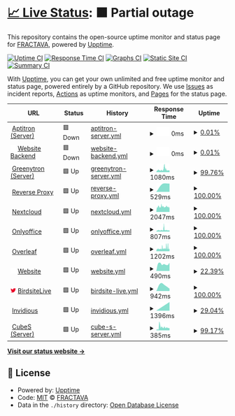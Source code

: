 # [📈 Live Status](https://status.fractava.com): <!--live status--> **🟧 Partial outage**

This repository contains the open-source uptime monitor and status page for [FRACTAVA](https://fractava.com), powered by [Upptime](https://github.com/upptime/upptime).

[![Uptime CI](https://github.com/fractava/status/workflows/Uptime%20CI/badge.svg)](https://github.com/fractava/status/actions?query=workflow%3A%22Uptime+CI%22)
[![Response Time CI](https://github.com/fractava/status/workflows/Response%20Time%20CI/badge.svg)](https://github.com/fractava/status/actions?query=workflow%3A%22Response+Time+CI%22)
[![Graphs CI](https://github.com/fractava/status/workflows/Graphs%20CI/badge.svg)](https://github.com/fractava/status/actions?query=workflow%3A%22Graphs+CI%22)
[![Static Site CI](https://github.com/fractava/status/workflows/Static%20Site%20CI/badge.svg)](https://github.com/fractava/status/actions?query=workflow%3A%22Static+Site+CI%22)
[![Summary CI](https://github.com/fractava/status/workflows/Summary%20CI/badge.svg)](https://github.com/fractava/status/actions?query=workflow%3A%22Summary+CI%22)

With [Upptime](https://upptime.js.org), you can get your own unlimited and free uptime monitor and status page, powered entirely by a GitHub repository. We use [Issues](https://github.com/fractava/status/issues) as incident reports, [Actions](https://github.com/fractava/status/actions) as uptime monitors, and [Pages](https://status.fractava.com) for the status page.

<!--start: status pages-->
<!-- This summary is generated by Upptime (https://github.com/upptime/upptime) -->
<!-- Do not edit this manually, your changes will be overwritten -->
<!-- prettier-ignore -->
| URL | Status | History | Response Time | Uptime |
| --- | ------ | ------- | ------------- | ------ |
| <img alt="" src="https://www.proxmox.com/images/proxmox/Proxmox-logo-stacked-840px.png" height="13"> [Aptitron (Server)](http://aptitron.fractava.com/) | 🟥 Down | [aptitron-server.yml](https://github.com/fractava/status/commits/HEAD/history/aptitron-server.yml) | <details><summary><img alt="Response time graph" src="./graphs/aptitron-server/response-time-week.png" height="20"> 0ms</summary><br><a href="https://status.fractava.com/history/aptitron-server"><img alt="Response time 0" src="https://img.shields.io/endpoint?url=https%3A%2F%2Fraw.githubusercontent.com%2Ffractava%2Fstatus%2FHEAD%2Fapi%2Faptitron-server%2Fresponse-time.json"></a><br><a href="https://status.fractava.com/history/aptitron-server"><img alt="24-hour response time 0" src="https://img.shields.io/endpoint?url=https%3A%2F%2Fraw.githubusercontent.com%2Ffractava%2Fstatus%2FHEAD%2Fapi%2Faptitron-server%2Fresponse-time-day.json"></a><br><a href="https://status.fractava.com/history/aptitron-server"><img alt="7-day response time 0" src="https://img.shields.io/endpoint?url=https%3A%2F%2Fraw.githubusercontent.com%2Ffractava%2Fstatus%2FHEAD%2Fapi%2Faptitron-server%2Fresponse-time-week.json"></a><br><a href="https://status.fractava.com/history/aptitron-server"><img alt="30-day response time 0" src="https://img.shields.io/endpoint?url=https%3A%2F%2Fraw.githubusercontent.com%2Ffractava%2Fstatus%2FHEAD%2Fapi%2Faptitron-server%2Fresponse-time-month.json"></a><br><a href="https://status.fractava.com/history/aptitron-server"><img alt="1-year response time 0" src="https://img.shields.io/endpoint?url=https%3A%2F%2Fraw.githubusercontent.com%2Ffractava%2Fstatus%2FHEAD%2Fapi%2Faptitron-server%2Fresponse-time-year.json"></a></details> | <details><summary><a href="https://status.fractava.com/history/aptitron-server">0.01%</a></summary><a href="https://status.fractava.com/history/aptitron-server"><img alt="All-time uptime 0.01%" src="https://img.shields.io/endpoint?url=https%3A%2F%2Fraw.githubusercontent.com%2Ffractava%2Fstatus%2FHEAD%2Fapi%2Faptitron-server%2Fuptime.json"></a><br><a href="https://status.fractava.com/history/aptitron-server"><img alt="24-hour uptime 0.00%" src="https://img.shields.io/endpoint?url=https%3A%2F%2Fraw.githubusercontent.com%2Ffractava%2Fstatus%2FHEAD%2Fapi%2Faptitron-server%2Fuptime-day.json"></a><br><a href="https://status.fractava.com/history/aptitron-server"><img alt="7-day uptime 0.01%" src="https://img.shields.io/endpoint?url=https%3A%2F%2Fraw.githubusercontent.com%2Ffractava%2Fstatus%2FHEAD%2Fapi%2Faptitron-server%2Fuptime-week.json"></a><br><a href="https://status.fractava.com/history/aptitron-server"><img alt="30-day uptime 0.01%" src="https://img.shields.io/endpoint?url=https%3A%2F%2Fraw.githubusercontent.com%2Ffractava%2Fstatus%2FHEAD%2Fapi%2Faptitron-server%2Fuptime-month.json"></a><br><a href="https://status.fractava.com/history/aptitron-server"><img alt="1-year uptime 0.01%" src="https://img.shields.io/endpoint?url=https%3A%2F%2Fraw.githubusercontent.com%2Ffractava%2Fstatus%2FHEAD%2Fapi%2Faptitron-server%2Fuptime-year.json"></a></details>
| <img alt="" src="https://raw.githubusercontent.com/fractava/resources/master/Logos/Symbol/gro%C3%9F/transparenter%20Hintergrund/Farbe%20weiß.png" height="13"> [Website Backend](https://backend.fractava.com) | 🟥 Down | [website-backend.yml](https://github.com/fractava/status/commits/HEAD/history/website-backend.yml) | <details><summary><img alt="Response time graph" src="./graphs/website-backend/response-time-week.png" height="20"> 0ms</summary><br><a href="https://status.fractava.com/history/website-backend"><img alt="Response time 0" src="https://img.shields.io/endpoint?url=https%3A%2F%2Fraw.githubusercontent.com%2Ffractava%2Fstatus%2FHEAD%2Fapi%2Fwebsite-backend%2Fresponse-time.json"></a><br><a href="https://status.fractava.com/history/website-backend"><img alt="24-hour response time 0" src="https://img.shields.io/endpoint?url=https%3A%2F%2Fraw.githubusercontent.com%2Ffractava%2Fstatus%2FHEAD%2Fapi%2Fwebsite-backend%2Fresponse-time-day.json"></a><br><a href="https://status.fractava.com/history/website-backend"><img alt="7-day response time 0" src="https://img.shields.io/endpoint?url=https%3A%2F%2Fraw.githubusercontent.com%2Ffractava%2Fstatus%2FHEAD%2Fapi%2Fwebsite-backend%2Fresponse-time-week.json"></a><br><a href="https://status.fractava.com/history/website-backend"><img alt="30-day response time 0" src="https://img.shields.io/endpoint?url=https%3A%2F%2Fraw.githubusercontent.com%2Ffractava%2Fstatus%2FHEAD%2Fapi%2Fwebsite-backend%2Fresponse-time-month.json"></a><br><a href="https://status.fractava.com/history/website-backend"><img alt="1-year response time 0" src="https://img.shields.io/endpoint?url=https%3A%2F%2Fraw.githubusercontent.com%2Ffractava%2Fstatus%2FHEAD%2Fapi%2Fwebsite-backend%2Fresponse-time-year.json"></a></details> | <details><summary><a href="https://status.fractava.com/history/website-backend">0.01%</a></summary><a href="https://status.fractava.com/history/website-backend"><img alt="All-time uptime 0.01%" src="https://img.shields.io/endpoint?url=https%3A%2F%2Fraw.githubusercontent.com%2Ffractava%2Fstatus%2FHEAD%2Fapi%2Fwebsite-backend%2Fuptime.json"></a><br><a href="https://status.fractava.com/history/website-backend"><img alt="24-hour uptime 0.00%" src="https://img.shields.io/endpoint?url=https%3A%2F%2Fraw.githubusercontent.com%2Ffractava%2Fstatus%2FHEAD%2Fapi%2Fwebsite-backend%2Fuptime-day.json"></a><br><a href="https://status.fractava.com/history/website-backend"><img alt="7-day uptime 0.01%" src="https://img.shields.io/endpoint?url=https%3A%2F%2Fraw.githubusercontent.com%2Ffractava%2Fstatus%2FHEAD%2Fapi%2Fwebsite-backend%2Fuptime-week.json"></a><br><a href="https://status.fractava.com/history/website-backend"><img alt="30-day uptime 0.01%" src="https://img.shields.io/endpoint?url=https%3A%2F%2Fraw.githubusercontent.com%2Ffractava%2Fstatus%2FHEAD%2Fapi%2Fwebsite-backend%2Fuptime-month.json"></a><br><a href="https://status.fractava.com/history/website-backend"><img alt="1-year uptime 0.01%" src="https://img.shields.io/endpoint?url=https%3A%2F%2Fraw.githubusercontent.com%2Ffractava%2Fstatus%2FHEAD%2Fapi%2Fwebsite-backend%2Fuptime-year.json"></a></details>
| <img alt="" src="https://craftassets.unraid.net/uploads/logos/unraid-stacked-dark.svg" height="13"> [Greenytron (Server)](http://cloud.fractava.com/) | 🟩 Up | [greenytron-server.yml](https://github.com/fractava/status/commits/HEAD/history/greenytron-server.yml) | <details><summary><img alt="Response time graph" src="./graphs/greenytron-server/response-time-week.png" height="20"> 1080ms</summary><br><a href="https://status.fractava.com/history/greenytron-server"><img alt="Response time 1080" src="https://img.shields.io/endpoint?url=https%3A%2F%2Fraw.githubusercontent.com%2Ffractava%2Fstatus%2FHEAD%2Fapi%2Fgreenytron-server%2Fresponse-time.json"></a><br><a href="https://status.fractava.com/history/greenytron-server"><img alt="24-hour response time 885" src="https://img.shields.io/endpoint?url=https%3A%2F%2Fraw.githubusercontent.com%2Ffractava%2Fstatus%2FHEAD%2Fapi%2Fgreenytron-server%2Fresponse-time-day.json"></a><br><a href="https://status.fractava.com/history/greenytron-server"><img alt="7-day response time 1080" src="https://img.shields.io/endpoint?url=https%3A%2F%2Fraw.githubusercontent.com%2Ffractava%2Fstatus%2FHEAD%2Fapi%2Fgreenytron-server%2Fresponse-time-week.json"></a><br><a href="https://status.fractava.com/history/greenytron-server"><img alt="30-day response time 1080" src="https://img.shields.io/endpoint?url=https%3A%2F%2Fraw.githubusercontent.com%2Ffractava%2Fstatus%2FHEAD%2Fapi%2Fgreenytron-server%2Fresponse-time-month.json"></a><br><a href="https://status.fractava.com/history/greenytron-server"><img alt="1-year response time 1080" src="https://img.shields.io/endpoint?url=https%3A%2F%2Fraw.githubusercontent.com%2Ffractava%2Fstatus%2FHEAD%2Fapi%2Fgreenytron-server%2Fresponse-time-year.json"></a></details> | <details><summary><a href="https://status.fractava.com/history/greenytron-server">99.76%</a></summary><a href="https://status.fractava.com/history/greenytron-server"><img alt="All-time uptime 99.76%" src="https://img.shields.io/endpoint?url=https%3A%2F%2Fraw.githubusercontent.com%2Ffractava%2Fstatus%2FHEAD%2Fapi%2Fgreenytron-server%2Fuptime.json"></a><br><a href="https://status.fractava.com/history/greenytron-server"><img alt="24-hour uptime 100.00%" src="https://img.shields.io/endpoint?url=https%3A%2F%2Fraw.githubusercontent.com%2Ffractava%2Fstatus%2FHEAD%2Fapi%2Fgreenytron-server%2Fuptime-day.json"></a><br><a href="https://status.fractava.com/history/greenytron-server"><img alt="7-day uptime 99.76%" src="https://img.shields.io/endpoint?url=https%3A%2F%2Fraw.githubusercontent.com%2Ffractava%2Fstatus%2FHEAD%2Fapi%2Fgreenytron-server%2Fuptime-week.json"></a><br><a href="https://status.fractava.com/history/greenytron-server"><img alt="30-day uptime 99.76%" src="https://img.shields.io/endpoint?url=https%3A%2F%2Fraw.githubusercontent.com%2Ffractava%2Fstatus%2FHEAD%2Fapi%2Fgreenytron-server%2Fuptime-month.json"></a><br><a href="https://status.fractava.com/history/greenytron-server"><img alt="1-year uptime 99.76%" src="https://img.shields.io/endpoint?url=https%3A%2F%2Fraw.githubusercontent.com%2Ffractava%2Fstatus%2FHEAD%2Fapi%2Fgreenytron-server%2Fuptime-year.json"></a></details>
| <img alt="" src="https://nginxproxymanager.com/icon.png" height="13"> [Reverse Proxy](https://proxy.treffler.cloud) | 🟩 Up | [reverse-proxy.yml](https://github.com/fractava/status/commits/HEAD/history/reverse-proxy.yml) | <details><summary><img alt="Response time graph" src="./graphs/reverse-proxy/response-time-week.png" height="20"> 529ms</summary><br><a href="https://status.fractava.com/history/reverse-proxy"><img alt="Response time 529" src="https://img.shields.io/endpoint?url=https%3A%2F%2Fraw.githubusercontent.com%2Ffractava%2Fstatus%2FHEAD%2Fapi%2Freverse-proxy%2Fresponse-time.json"></a><br><a href="https://status.fractava.com/history/reverse-proxy"><img alt="24-hour response time 529" src="https://img.shields.io/endpoint?url=https%3A%2F%2Fraw.githubusercontent.com%2Ffractava%2Fstatus%2FHEAD%2Fapi%2Freverse-proxy%2Fresponse-time-day.json"></a><br><a href="https://status.fractava.com/history/reverse-proxy"><img alt="7-day response time 529" src="https://img.shields.io/endpoint?url=https%3A%2F%2Fraw.githubusercontent.com%2Ffractava%2Fstatus%2FHEAD%2Fapi%2Freverse-proxy%2Fresponse-time-week.json"></a><br><a href="https://status.fractava.com/history/reverse-proxy"><img alt="30-day response time 529" src="https://img.shields.io/endpoint?url=https%3A%2F%2Fraw.githubusercontent.com%2Ffractava%2Fstatus%2FHEAD%2Fapi%2Freverse-proxy%2Fresponse-time-month.json"></a><br><a href="https://status.fractava.com/history/reverse-proxy"><img alt="1-year response time 529" src="https://img.shields.io/endpoint?url=https%3A%2F%2Fraw.githubusercontent.com%2Ffractava%2Fstatus%2FHEAD%2Fapi%2Freverse-proxy%2Fresponse-time-year.json"></a></details> | <details><summary><a href="https://status.fractava.com/history/reverse-proxy">100.00%</a></summary><a href="https://status.fractava.com/history/reverse-proxy"><img alt="All-time uptime 100.00%" src="https://img.shields.io/endpoint?url=https%3A%2F%2Fraw.githubusercontent.com%2Ffractava%2Fstatus%2FHEAD%2Fapi%2Freverse-proxy%2Fuptime.json"></a><br><a href="https://status.fractava.com/history/reverse-proxy"><img alt="24-hour uptime 100.00%" src="https://img.shields.io/endpoint?url=https%3A%2F%2Fraw.githubusercontent.com%2Ffractava%2Fstatus%2FHEAD%2Fapi%2Freverse-proxy%2Fuptime-day.json"></a><br><a href="https://status.fractava.com/history/reverse-proxy"><img alt="7-day uptime 100.00%" src="https://img.shields.io/endpoint?url=https%3A%2F%2Fraw.githubusercontent.com%2Ffractava%2Fstatus%2FHEAD%2Fapi%2Freverse-proxy%2Fuptime-week.json"></a><br><a href="https://status.fractava.com/history/reverse-proxy"><img alt="30-day uptime 100.00%" src="https://img.shields.io/endpoint?url=https%3A%2F%2Fraw.githubusercontent.com%2Ffractava%2Fstatus%2FHEAD%2Fapi%2Freverse-proxy%2Fuptime-month.json"></a><br><a href="https://status.fractava.com/history/reverse-proxy"><img alt="1-year uptime 100.00%" src="https://img.shields.io/endpoint?url=https%3A%2F%2Fraw.githubusercontent.com%2Ffractava%2Fstatus%2FHEAD%2Fapi%2Freverse-proxy%2Fuptime-year.json"></a></details>
| <img alt="" src="https://nextcloud.com/wp-content/themes/next/assets/img/logo/logo_nextcloud_white.svg?x53054" height="13"> [Nextcloud](https://nextcloud.fractava.com) | 🟩 Up | [nextcloud.yml](https://github.com/fractava/status/commits/HEAD/history/nextcloud.yml) | <details><summary><img alt="Response time graph" src="./graphs/nextcloud/response-time-week.png" height="20"> 2047ms</summary><br><a href="https://status.fractava.com/history/nextcloud"><img alt="Response time 2047" src="https://img.shields.io/endpoint?url=https%3A%2F%2Fraw.githubusercontent.com%2Ffractava%2Fstatus%2FHEAD%2Fapi%2Fnextcloud%2Fresponse-time.json"></a><br><a href="https://status.fractava.com/history/nextcloud"><img alt="24-hour response time 2071" src="https://img.shields.io/endpoint?url=https%3A%2F%2Fraw.githubusercontent.com%2Ffractava%2Fstatus%2FHEAD%2Fapi%2Fnextcloud%2Fresponse-time-day.json"></a><br><a href="https://status.fractava.com/history/nextcloud"><img alt="7-day response time 2047" src="https://img.shields.io/endpoint?url=https%3A%2F%2Fraw.githubusercontent.com%2Ffractava%2Fstatus%2FHEAD%2Fapi%2Fnextcloud%2Fresponse-time-week.json"></a><br><a href="https://status.fractava.com/history/nextcloud"><img alt="30-day response time 2047" src="https://img.shields.io/endpoint?url=https%3A%2F%2Fraw.githubusercontent.com%2Ffractava%2Fstatus%2FHEAD%2Fapi%2Fnextcloud%2Fresponse-time-month.json"></a><br><a href="https://status.fractava.com/history/nextcloud"><img alt="1-year response time 2047" src="https://img.shields.io/endpoint?url=https%3A%2F%2Fraw.githubusercontent.com%2Ffractava%2Fstatus%2FHEAD%2Fapi%2Fnextcloud%2Fresponse-time-year.json"></a></details> | <details><summary><a href="https://status.fractava.com/history/nextcloud">100.00%</a></summary><a href="https://status.fractava.com/history/nextcloud"><img alt="All-time uptime 100.00%" src="https://img.shields.io/endpoint?url=https%3A%2F%2Fraw.githubusercontent.com%2Ffractava%2Fstatus%2FHEAD%2Fapi%2Fnextcloud%2Fuptime.json"></a><br><a href="https://status.fractava.com/history/nextcloud"><img alt="24-hour uptime 100.00%" src="https://img.shields.io/endpoint?url=https%3A%2F%2Fraw.githubusercontent.com%2Ffractava%2Fstatus%2FHEAD%2Fapi%2Fnextcloud%2Fuptime-day.json"></a><br><a href="https://status.fractava.com/history/nextcloud"><img alt="7-day uptime 100.00%" src="https://img.shields.io/endpoint?url=https%3A%2F%2Fraw.githubusercontent.com%2Ffractava%2Fstatus%2FHEAD%2Fapi%2Fnextcloud%2Fuptime-week.json"></a><br><a href="https://status.fractava.com/history/nextcloud"><img alt="30-day uptime 100.00%" src="https://img.shields.io/endpoint?url=https%3A%2F%2Fraw.githubusercontent.com%2Ffractava%2Fstatus%2FHEAD%2Fapi%2Fnextcloud%2Fuptime-month.json"></a><br><a href="https://status.fractava.com/history/nextcloud"><img alt="1-year uptime 100.00%" src="https://img.shields.io/endpoint?url=https%3A%2F%2Fraw.githubusercontent.com%2Ffractava%2Fstatus%2FHEAD%2Fapi%2Fnextcloud%2Fuptime-year.json"></a></details>
| <img alt="" src="https://static-www.onlyoffice.com/images/press-downloads/logos/logo_symbol_color.svg" height="13"> [Onlyoffice](https://onlyoffice.cloud.fractava.com/) | 🟩 Up | [onlyoffice.yml](https://github.com/fractava/status/commits/HEAD/history/onlyoffice.yml) | <details><summary><img alt="Response time graph" src="./graphs/onlyoffice/response-time-week.png" height="20"> 807ms</summary><br><a href="https://status.fractava.com/history/onlyoffice"><img alt="Response time 807" src="https://img.shields.io/endpoint?url=https%3A%2F%2Fraw.githubusercontent.com%2Ffractava%2Fstatus%2FHEAD%2Fapi%2Fonlyoffice%2Fresponse-time.json"></a><br><a href="https://status.fractava.com/history/onlyoffice"><img alt="24-hour response time 663" src="https://img.shields.io/endpoint?url=https%3A%2F%2Fraw.githubusercontent.com%2Ffractava%2Fstatus%2FHEAD%2Fapi%2Fonlyoffice%2Fresponse-time-day.json"></a><br><a href="https://status.fractava.com/history/onlyoffice"><img alt="7-day response time 807" src="https://img.shields.io/endpoint?url=https%3A%2F%2Fraw.githubusercontent.com%2Ffractava%2Fstatus%2FHEAD%2Fapi%2Fonlyoffice%2Fresponse-time-week.json"></a><br><a href="https://status.fractava.com/history/onlyoffice"><img alt="30-day response time 807" src="https://img.shields.io/endpoint?url=https%3A%2F%2Fraw.githubusercontent.com%2Ffractava%2Fstatus%2FHEAD%2Fapi%2Fonlyoffice%2Fresponse-time-month.json"></a><br><a href="https://status.fractava.com/history/onlyoffice"><img alt="1-year response time 807" src="https://img.shields.io/endpoint?url=https%3A%2F%2Fraw.githubusercontent.com%2Ffractava%2Fstatus%2FHEAD%2Fapi%2Fonlyoffice%2Fresponse-time-year.json"></a></details> | <details><summary><a href="https://status.fractava.com/history/onlyoffice">100.00%</a></summary><a href="https://status.fractava.com/history/onlyoffice"><img alt="All-time uptime 100.00%" src="https://img.shields.io/endpoint?url=https%3A%2F%2Fraw.githubusercontent.com%2Ffractava%2Fstatus%2FHEAD%2Fapi%2Fonlyoffice%2Fuptime.json"></a><br><a href="https://status.fractava.com/history/onlyoffice"><img alt="24-hour uptime 100.00%" src="https://img.shields.io/endpoint?url=https%3A%2F%2Fraw.githubusercontent.com%2Ffractava%2Fstatus%2FHEAD%2Fapi%2Fonlyoffice%2Fuptime-day.json"></a><br><a href="https://status.fractava.com/history/onlyoffice"><img alt="7-day uptime 100.00%" src="https://img.shields.io/endpoint?url=https%3A%2F%2Fraw.githubusercontent.com%2Ffractava%2Fstatus%2FHEAD%2Fapi%2Fonlyoffice%2Fuptime-week.json"></a><br><a href="https://status.fractava.com/history/onlyoffice"><img alt="30-day uptime 100.00%" src="https://img.shields.io/endpoint?url=https%3A%2F%2Fraw.githubusercontent.com%2Ffractava%2Fstatus%2FHEAD%2Fapi%2Fonlyoffice%2Fuptime-month.json"></a><br><a href="https://status.fractava.com/history/onlyoffice"><img alt="1-year uptime 100.00%" src="https://img.shields.io/endpoint?url=https%3A%2F%2Fraw.githubusercontent.com%2Ffractava%2Fstatus%2FHEAD%2Fapi%2Fonlyoffice%2Fuptime-year.json"></a></details>
| <img alt="" src="https://images.ctfassets.net/nrgyaltdicpt/h9dpHuVys19B1sOAWvbP6/5f8d4c6d051f63e4ba450befd56f9189/ologo_square_colour_light_bg.svg" height="13"> [Overleaf](https://overleaf.treffler.cloud/) | 🟩 Up | [overleaf.yml](https://github.com/fractava/status/commits/HEAD/history/overleaf.yml) | <details><summary><img alt="Response time graph" src="./graphs/overleaf/response-time-week.png" height="20"> 1202ms</summary><br><a href="https://status.fractava.com/history/overleaf"><img alt="Response time 1202" src="https://img.shields.io/endpoint?url=https%3A%2F%2Fraw.githubusercontent.com%2Ffractava%2Fstatus%2FHEAD%2Fapi%2Foverleaf%2Fresponse-time.json"></a><br><a href="https://status.fractava.com/history/overleaf"><img alt="24-hour response time 1552" src="https://img.shields.io/endpoint?url=https%3A%2F%2Fraw.githubusercontent.com%2Ffractava%2Fstatus%2FHEAD%2Fapi%2Foverleaf%2Fresponse-time-day.json"></a><br><a href="https://status.fractava.com/history/overleaf"><img alt="7-day response time 1202" src="https://img.shields.io/endpoint?url=https%3A%2F%2Fraw.githubusercontent.com%2Ffractava%2Fstatus%2FHEAD%2Fapi%2Foverleaf%2Fresponse-time-week.json"></a><br><a href="https://status.fractava.com/history/overleaf"><img alt="30-day response time 1202" src="https://img.shields.io/endpoint?url=https%3A%2F%2Fraw.githubusercontent.com%2Ffractava%2Fstatus%2FHEAD%2Fapi%2Foverleaf%2Fresponse-time-month.json"></a><br><a href="https://status.fractava.com/history/overleaf"><img alt="1-year response time 1202" src="https://img.shields.io/endpoint?url=https%3A%2F%2Fraw.githubusercontent.com%2Ffractava%2Fstatus%2FHEAD%2Fapi%2Foverleaf%2Fresponse-time-year.json"></a></details> | <details><summary><a href="https://status.fractava.com/history/overleaf">100.00%</a></summary><a href="https://status.fractava.com/history/overleaf"><img alt="All-time uptime 100.00%" src="https://img.shields.io/endpoint?url=https%3A%2F%2Fraw.githubusercontent.com%2Ffractava%2Fstatus%2FHEAD%2Fapi%2Foverleaf%2Fuptime.json"></a><br><a href="https://status.fractava.com/history/overleaf"><img alt="24-hour uptime 100.00%" src="https://img.shields.io/endpoint?url=https%3A%2F%2Fraw.githubusercontent.com%2Ffractava%2Fstatus%2FHEAD%2Fapi%2Foverleaf%2Fuptime-day.json"></a><br><a href="https://status.fractava.com/history/overleaf"><img alt="7-day uptime 100.00%" src="https://img.shields.io/endpoint?url=https%3A%2F%2Fraw.githubusercontent.com%2Ffractava%2Fstatus%2FHEAD%2Fapi%2Foverleaf%2Fuptime-week.json"></a><br><a href="https://status.fractava.com/history/overleaf"><img alt="30-day uptime 100.00%" src="https://img.shields.io/endpoint?url=https%3A%2F%2Fraw.githubusercontent.com%2Ffractava%2Fstatus%2FHEAD%2Fapi%2Foverleaf%2Fuptime-month.json"></a><br><a href="https://status.fractava.com/history/overleaf"><img alt="1-year uptime 100.00%" src="https://img.shields.io/endpoint?url=https%3A%2F%2Fraw.githubusercontent.com%2Ffractava%2Fstatus%2FHEAD%2Fapi%2Foverleaf%2Fuptime-year.json"></a></details>
| <img alt="" src="https://raw.githubusercontent.com/fractava/resources/master/Logos/Symbol/gro%C3%9F/transparenter%20Hintergrund/Farbe%20weiß.png" height="13"> [Website](https://fractava.com) | 🟩 Up | [website.yml](https://github.com/fractava/status/commits/HEAD/history/website.yml) | <details><summary><img alt="Response time graph" src="./graphs/website/response-time-week.png" height="20"> 490ms</summary><br><a href="https://status.fractava.com/history/website"><img alt="Response time 490" src="https://img.shields.io/endpoint?url=https%3A%2F%2Fraw.githubusercontent.com%2Ffractava%2Fstatus%2FHEAD%2Fapi%2Fwebsite%2Fresponse-time.json"></a><br><a href="https://status.fractava.com/history/website"><img alt="24-hour response time 514" src="https://img.shields.io/endpoint?url=https%3A%2F%2Fraw.githubusercontent.com%2Ffractava%2Fstatus%2FHEAD%2Fapi%2Fwebsite%2Fresponse-time-day.json"></a><br><a href="https://status.fractava.com/history/website"><img alt="7-day response time 490" src="https://img.shields.io/endpoint?url=https%3A%2F%2Fraw.githubusercontent.com%2Ffractava%2Fstatus%2FHEAD%2Fapi%2Fwebsite%2Fresponse-time-week.json"></a><br><a href="https://status.fractava.com/history/website"><img alt="30-day response time 490" src="https://img.shields.io/endpoint?url=https%3A%2F%2Fraw.githubusercontent.com%2Ffractava%2Fstatus%2FHEAD%2Fapi%2Fwebsite%2Fresponse-time-month.json"></a><br><a href="https://status.fractava.com/history/website"><img alt="1-year response time 490" src="https://img.shields.io/endpoint?url=https%3A%2F%2Fraw.githubusercontent.com%2Ffractava%2Fstatus%2FHEAD%2Fapi%2Fwebsite%2Fresponse-time-year.json"></a></details> | <details><summary><a href="https://status.fractava.com/history/website">22.39%</a></summary><a href="https://status.fractava.com/history/website"><img alt="All-time uptime 22.39%" src="https://img.shields.io/endpoint?url=https%3A%2F%2Fraw.githubusercontent.com%2Ffractava%2Fstatus%2FHEAD%2Fapi%2Fwebsite%2Fuptime.json"></a><br><a href="https://status.fractava.com/history/website"><img alt="24-hour uptime 100.00%" src="https://img.shields.io/endpoint?url=https%3A%2F%2Fraw.githubusercontent.com%2Ffractava%2Fstatus%2FHEAD%2Fapi%2Fwebsite%2Fuptime-day.json"></a><br><a href="https://status.fractava.com/history/website"><img alt="7-day uptime 22.39%" src="https://img.shields.io/endpoint?url=https%3A%2F%2Fraw.githubusercontent.com%2Ffractava%2Fstatus%2FHEAD%2Fapi%2Fwebsite%2Fuptime-week.json"></a><br><a href="https://status.fractava.com/history/website"><img alt="30-day uptime 22.39%" src="https://img.shields.io/endpoint?url=https%3A%2F%2Fraw.githubusercontent.com%2Ffractava%2Fstatus%2FHEAD%2Fapi%2Fwebsite%2Fuptime-month.json"></a><br><a href="https://status.fractava.com/history/website"><img alt="1-year uptime 22.39%" src="https://img.shields.io/endpoint?url=https%3A%2F%2Fraw.githubusercontent.com%2Ffractava%2Fstatus%2FHEAD%2Fapi%2Fwebsite%2Fuptime-year.json"></a></details>
| <img alt="" src="https://raw.githubusercontent.com/fractava/status/master/img/BirdsiteLive.png" height="13"> [BirdsiteLive](https://birdsitelive.treffler.cloud/) | 🟩 Up | [birdsite-live.yml](https://github.com/fractava/status/commits/HEAD/history/birdsite-live.yml) | <details><summary><img alt="Response time graph" src="./graphs/birdsite-live/response-time-week.png" height="20"> 942ms</summary><br><a href="https://status.fractava.com/history/birdsite-live"><img alt="Response time 942" src="https://img.shields.io/endpoint?url=https%3A%2F%2Fraw.githubusercontent.com%2Ffractava%2Fstatus%2FHEAD%2Fapi%2Fbirdsite-live%2Fresponse-time.json"></a><br><a href="https://status.fractava.com/history/birdsite-live"><img alt="24-hour response time 942" src="https://img.shields.io/endpoint?url=https%3A%2F%2Fraw.githubusercontent.com%2Ffractava%2Fstatus%2FHEAD%2Fapi%2Fbirdsite-live%2Fresponse-time-day.json"></a><br><a href="https://status.fractava.com/history/birdsite-live"><img alt="7-day response time 942" src="https://img.shields.io/endpoint?url=https%3A%2F%2Fraw.githubusercontent.com%2Ffractava%2Fstatus%2FHEAD%2Fapi%2Fbirdsite-live%2Fresponse-time-week.json"></a><br><a href="https://status.fractava.com/history/birdsite-live"><img alt="30-day response time 942" src="https://img.shields.io/endpoint?url=https%3A%2F%2Fraw.githubusercontent.com%2Ffractava%2Fstatus%2FHEAD%2Fapi%2Fbirdsite-live%2Fresponse-time-month.json"></a><br><a href="https://status.fractava.com/history/birdsite-live"><img alt="1-year response time 942" src="https://img.shields.io/endpoint?url=https%3A%2F%2Fraw.githubusercontent.com%2Ffractava%2Fstatus%2FHEAD%2Fapi%2Fbirdsite-live%2Fresponse-time-year.json"></a></details> | <details><summary><a href="https://status.fractava.com/history/birdsite-live">100.00%</a></summary><a href="https://status.fractava.com/history/birdsite-live"><img alt="All-time uptime 100.00%" src="https://img.shields.io/endpoint?url=https%3A%2F%2Fraw.githubusercontent.com%2Ffractava%2Fstatus%2FHEAD%2Fapi%2Fbirdsite-live%2Fuptime.json"></a><br><a href="https://status.fractava.com/history/birdsite-live"><img alt="24-hour uptime 100.00%" src="https://img.shields.io/endpoint?url=https%3A%2F%2Fraw.githubusercontent.com%2Ffractava%2Fstatus%2FHEAD%2Fapi%2Fbirdsite-live%2Fuptime-day.json"></a><br><a href="https://status.fractava.com/history/birdsite-live"><img alt="7-day uptime 100.00%" src="https://img.shields.io/endpoint?url=https%3A%2F%2Fraw.githubusercontent.com%2Ffractava%2Fstatus%2FHEAD%2Fapi%2Fbirdsite-live%2Fuptime-week.json"></a><br><a href="https://status.fractava.com/history/birdsite-live"><img alt="30-day uptime 100.00%" src="https://img.shields.io/endpoint?url=https%3A%2F%2Fraw.githubusercontent.com%2Ffractava%2Fstatus%2FHEAD%2Fapi%2Fbirdsite-live%2Fuptime-month.json"></a><br><a href="https://status.fractava.com/history/birdsite-live"><img alt="1-year uptime 100.00%" src="https://img.shields.io/endpoint?url=https%3A%2F%2Fraw.githubusercontent.com%2Ffractava%2Fstatus%2FHEAD%2Fapi%2Fbirdsite-live%2Fuptime-year.json"></a></details>
| <img alt="" src="https://raw.githubusercontent.com/iv-org/invidious/master/assets/mstile-150x150.png" height="13"> [Invidious](https://invidious.treffler.cloud/) | 🟩 Up | [invidious.yml](https://github.com/fractava/status/commits/HEAD/history/invidious.yml) | <details><summary><img alt="Response time graph" src="./graphs/invidious/response-time-week.png" height="20"> 1396ms</summary><br><a href="https://status.fractava.com/history/invidious"><img alt="Response time 1396" src="https://img.shields.io/endpoint?url=https%3A%2F%2Fraw.githubusercontent.com%2Ffractava%2Fstatus%2FHEAD%2Fapi%2Finvidious%2Fresponse-time.json"></a><br><a href="https://status.fractava.com/history/invidious"><img alt="24-hour response time 1396" src="https://img.shields.io/endpoint?url=https%3A%2F%2Fraw.githubusercontent.com%2Ffractava%2Fstatus%2FHEAD%2Fapi%2Finvidious%2Fresponse-time-day.json"></a><br><a href="https://status.fractava.com/history/invidious"><img alt="7-day response time 1396" src="https://img.shields.io/endpoint?url=https%3A%2F%2Fraw.githubusercontent.com%2Ffractava%2Fstatus%2FHEAD%2Fapi%2Finvidious%2Fresponse-time-week.json"></a><br><a href="https://status.fractava.com/history/invidious"><img alt="30-day response time 1396" src="https://img.shields.io/endpoint?url=https%3A%2F%2Fraw.githubusercontent.com%2Ffractava%2Fstatus%2FHEAD%2Fapi%2Finvidious%2Fresponse-time-month.json"></a><br><a href="https://status.fractava.com/history/invidious"><img alt="1-year response time 1396" src="https://img.shields.io/endpoint?url=https%3A%2F%2Fraw.githubusercontent.com%2Ffractava%2Fstatus%2FHEAD%2Fapi%2Finvidious%2Fresponse-time-year.json"></a></details> | <details><summary><a href="https://status.fractava.com/history/invidious">29.04%</a></summary><a href="https://status.fractava.com/history/invidious"><img alt="All-time uptime 29.04%" src="https://img.shields.io/endpoint?url=https%3A%2F%2Fraw.githubusercontent.com%2Ffractava%2Fstatus%2FHEAD%2Fapi%2Finvidious%2Fuptime.json"></a><br><a href="https://status.fractava.com/history/invidious"><img alt="24-hour uptime 29.04%" src="https://img.shields.io/endpoint?url=https%3A%2F%2Fraw.githubusercontent.com%2Ffractava%2Fstatus%2FHEAD%2Fapi%2Finvidious%2Fuptime-day.json"></a><br><a href="https://status.fractava.com/history/invidious"><img alt="7-day uptime 29.04%" src="https://img.shields.io/endpoint?url=https%3A%2F%2Fraw.githubusercontent.com%2Ffractava%2Fstatus%2FHEAD%2Fapi%2Finvidious%2Fuptime-week.json"></a><br><a href="https://status.fractava.com/history/invidious"><img alt="30-day uptime 29.04%" src="https://img.shields.io/endpoint?url=https%3A%2F%2Fraw.githubusercontent.com%2Ffractava%2Fstatus%2FHEAD%2Fapi%2Finvidious%2Fuptime-month.json"></a><br><a href="https://status.fractava.com/history/invidious"><img alt="1-year uptime 29.04%" src="https://img.shields.io/endpoint?url=https%3A%2F%2Fraw.githubusercontent.com%2Ffractava%2Fstatus%2FHEAD%2Fapi%2Finvidious%2Fuptime-year.json"></a></details>
| <img alt="" src="https://craftassets.unraid.net/uploads/logos/unraid-stacked-dark.svg" height="13"> [CubeS (Server)](http://status.macbrayne.de/) | 🟩 Up | [cube-s-server.yml](https://github.com/fractava/status/commits/HEAD/history/cube-s-server.yml) | <details><summary><img alt="Response time graph" src="./graphs/cube-s-server/response-time-week.png" height="20"> 385ms</summary><br><a href="https://status.fractava.com/history/cube-s-server"><img alt="Response time 385" src="https://img.shields.io/endpoint?url=https%3A%2F%2Fraw.githubusercontent.com%2Ffractava%2Fstatus%2FHEAD%2Fapi%2Fcube-s-server%2Fresponse-time.json"></a><br><a href="https://status.fractava.com/history/cube-s-server"><img alt="24-hour response time 319" src="https://img.shields.io/endpoint?url=https%3A%2F%2Fraw.githubusercontent.com%2Ffractava%2Fstatus%2FHEAD%2Fapi%2Fcube-s-server%2Fresponse-time-day.json"></a><br><a href="https://status.fractava.com/history/cube-s-server"><img alt="7-day response time 385" src="https://img.shields.io/endpoint?url=https%3A%2F%2Fraw.githubusercontent.com%2Ffractava%2Fstatus%2FHEAD%2Fapi%2Fcube-s-server%2Fresponse-time-week.json"></a><br><a href="https://status.fractava.com/history/cube-s-server"><img alt="30-day response time 385" src="https://img.shields.io/endpoint?url=https%3A%2F%2Fraw.githubusercontent.com%2Ffractava%2Fstatus%2FHEAD%2Fapi%2Fcube-s-server%2Fresponse-time-month.json"></a><br><a href="https://status.fractava.com/history/cube-s-server"><img alt="1-year response time 385" src="https://img.shields.io/endpoint?url=https%3A%2F%2Fraw.githubusercontent.com%2Ffractava%2Fstatus%2FHEAD%2Fapi%2Fcube-s-server%2Fresponse-time-year.json"></a></details> | <details><summary><a href="https://status.fractava.com/history/cube-s-server">99.17%</a></summary><a href="https://status.fractava.com/history/cube-s-server"><img alt="All-time uptime 99.17%" src="https://img.shields.io/endpoint?url=https%3A%2F%2Fraw.githubusercontent.com%2Ffractava%2Fstatus%2FHEAD%2Fapi%2Fcube-s-server%2Fuptime.json"></a><br><a href="https://status.fractava.com/history/cube-s-server"><img alt="24-hour uptime 100.00%" src="https://img.shields.io/endpoint?url=https%3A%2F%2Fraw.githubusercontent.com%2Ffractava%2Fstatus%2FHEAD%2Fapi%2Fcube-s-server%2Fuptime-day.json"></a><br><a href="https://status.fractava.com/history/cube-s-server"><img alt="7-day uptime 99.17%" src="https://img.shields.io/endpoint?url=https%3A%2F%2Fraw.githubusercontent.com%2Ffractava%2Fstatus%2FHEAD%2Fapi%2Fcube-s-server%2Fuptime-week.json"></a><br><a href="https://status.fractava.com/history/cube-s-server"><img alt="30-day uptime 99.17%" src="https://img.shields.io/endpoint?url=https%3A%2F%2Fraw.githubusercontent.com%2Ffractava%2Fstatus%2FHEAD%2Fapi%2Fcube-s-server%2Fuptime-month.json"></a><br><a href="https://status.fractava.com/history/cube-s-server"><img alt="1-year uptime 99.17%" src="https://img.shields.io/endpoint?url=https%3A%2F%2Fraw.githubusercontent.com%2Ffractava%2Fstatus%2FHEAD%2Fapi%2Fcube-s-server%2Fuptime-year.json"></a></details>

<!--end: status pages-->

[**Visit our status website →**](https://status.fractava.com)

## 📄 License

- Powered by: [Upptime](https://github.com/upptime/upptime)
- Code: [MIT](./LICENSE) © [FRACTAVA](https://fractava.com)
- Data in the `./history` directory: [Open Database License](https://opendatacommons.org/licenses/odbl/1-0/)
